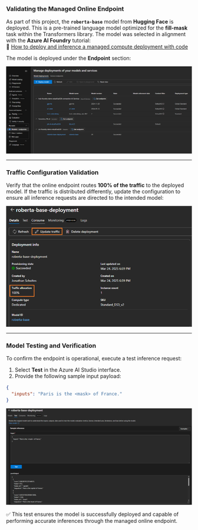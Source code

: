 ###  **Validating the Managed Online Endpoint**

As part of this project, the **`roberta-base`** model from **Hugging Face** is deployed. This is a pre-trained language model optimized for the **fill-mask** task within the Transformers library. The model was selected in alignment with the **Azure AI Foundry** tutorial:  
🔗 [How to deploy and inference a managed compute deployment with code](https://learn.microsoft.com/en-us/azure/ai-foundry/how-to/deploy-models-managed)  

The model is deployed under the **Endpoint** section:  

![models](../media/ai_foundry_models.png)  

---

###  **Traffic Configuration Validation**  

Verify that the online endpoint routes **100% of the traffic** to the deployed model. If the traffic is distributed differently, update the configuration to ensure all inference requests are directed to the intended model:  

![traffic](../media/endpoint_update_traffic.png)  

---

###  **Model Testing and Verification**  

To confirm the endpoint is operational, execute a test inference request:  

1. Select **Test** in the Azure AI Studio interface.  
2. Provide the following sample input payload:  

```json
{
  "inputs": "Paris is the <mask> of France."
}
```

![testing](../media/online_endpoint_test.png)  

✅ This test ensures the model is successfully deployed and capable of performing accurate inferences through the managed online endpoint.